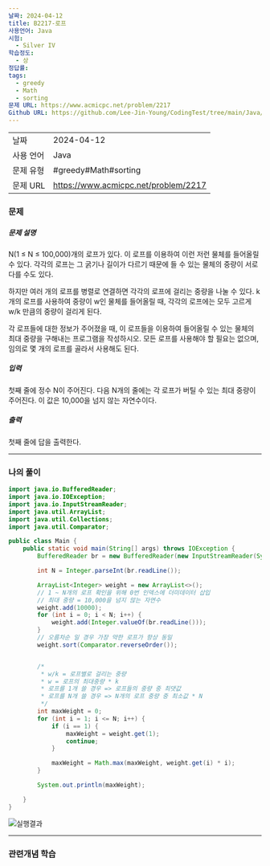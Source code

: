 ```yaml
---
날짜: 2024-04-12
title: B2217-로프
사용언어: Java
시험:
  - Silver IV
학습정도:
  - 상
정답률: 
tags:
  - greedy
  - Math
  - sorting
문제 URL: https://www.acmicpc.net/problem/2217
Github URL: https://github.com/Lee-Jin-Young/CodingTest/tree/main/Java/%EB%B0%B1%EC%A4%80/Silver/2217.%E2%80%85%EB%A1%9C%ED%94%84
---
```


|        |                                      |
| ------ | ------------------------------------ |
| 날짜     | 2024-04-12                           |
| 사용 언어  | Java                                 |
| 문제 유형  | #greedy#Math#sorting                 |
| 문제 URL | https://www.acmicpc.net/problem/2217 |



### 문제

##### 문제 설명

N(1 ≤ N ≤ 100,000)개의 로프가 있다. 이 로프를 이용하여 이런 저런 물체를 들어올릴 수 있다. 각각의 로프는 그 굵기나 길이가 다르기 때문에 들 수 있는 물체의 중량이 서로 다를 수도 있다.

하지만 여러 개의 로프를 병렬로 연결하면 각각의 로프에 걸리는 중량을 나눌 수 있다. k개의 로프를 사용하여 중량이 w인 물체를 들어올릴 때, 각각의 로프에는 모두 고르게 w/k 만큼의 중량이 걸리게 된다.

각 로프들에 대한 정보가 주어졌을 때, 이 로프들을 이용하여 들어올릴 수 있는 물체의 최대 중량을 구해내는 프로그램을 작성하시오. 모든 로프를 사용해야 할 필요는 없으며, 임의로 몇 개의 로프를 골라서 사용해도 된다.

##### 입력

첫째 줄에 정수 N이 주어진다. 다음 N개의 줄에는 각 로프가 버틸 수 있는 최대 중량이 주어진다. 이 값은 10,000을 넘지 않는 자연수이다.

##### 출력

첫째 줄에 답을 출력한다.


---

### 나의 풀이

```java
import java.io.BufferedReader;
import java.io.IOException;
import java.io.InputStreamReader;
import java.util.ArrayList;
import java.util.Collections;
import java.util.Comparator;

public class Main {
    public static void main(String[] args) throws IOException {
        BufferedReader br = new BufferedReader(new InputStreamReader(System.in));

        int N = Integer.parseInt(br.readLine());

        ArrayList<Integer> weight = new ArrayList<>();
        // 1 ~ N개의 로프 확인을 위해 0번 인덱스에 더미데이터 삽입
        // 최대 중량 = 10,000을 넘지 않는 자연수
        weight.add(10000);
        for (int i = 0; i < N; i++) {
            weight.add(Integer.valueOf(br.readLine()));
        }
        // 오름차순 일 경우 가장 약한 로프가 항상 동일
        weight.sort(Comparator.reverseOrder());


        /*
         * w/k = 로프별로 걸리는 중량
         * w = 로프의 최대중량 * k
         * 로프를 1개 쓸 경우 => 로프들의 중량 중 최댓값
         * 로프를 N개 쓸 경우 => N개의 로프 중량 중 최소값 * N
         */
        int maxWeight = 0;
        for (int i = 1; i <= N; i++) {
            if (i == 1) {
                maxWeight = weight.get(1);
                continue;
            }

            maxWeight = Math.max(maxWeight, weight.get(i) * i);
        }

        System.out.println(maxWeight);

    }
}
```

![실행결과](/assets/CodingTest/B2217.png)

---
### 관련개념 학습
